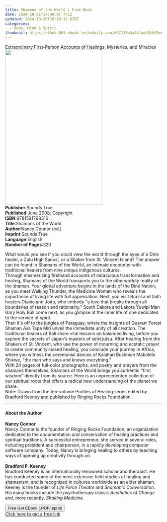 ```yaml
---
title: Shamans of the World | Free Book
date: 2024-10-21T17:40:07.771Z
updated: 2024-10-26T16:18:13.878Z
categories:
  - Body, Mind & Spirit
thumbnail: https://thmb-001-ebook.techidaily.com/d37125e3a44fadd51b99ed06dfd2eac410e674b2b9524404623d03de5ebcad79.jpg
---
```

<main id="book-container">
  <div class="flex flex-col">
    <div class="book-brief flex-1 py-6 px-4 sm:p-6 md:py-10 md:px-8">
      <!-- brief-->
      <div class="book-brief-main">
        Extraordinary First-Person Accounts of Healings, Mysteries, and Miracles
      </div>
    </div>
    <div
      class="book-meta-info flex-1 grid gap-4 col-start-1 col-end-3 row-start-1 sm:mb-6 sm:grid-cols-4 lg:gap-6 lg:col-start-2 lg:row-end-6 lg:row-span-6 lg:mb-0"
    >
      <div
        class="book-meta-info-left place-content-center mt-4 p-4 text-sm leading-6 col-start-2 col-span-2 dark:text-slate-400"
      >
        <img
          class="w-full h-500 object-cover rounded-lg sm:h-255 sm:col-span-2 lg:col-span-full"
          src="https://img-001-ebook.techidaily.com/7c46d31ffb1972cca04586be1d3abef9534cd96bfcdcb7e8a1ff8dffec862a75.jpg"
          alt=""
          width="312"
          height="500"
        />
      </div>
      <div
        class="book-meta-info-right mt-2 col-start-1 row-start-2 col-span-3 self-center"
      >
        <!-- meta data  -->
        <div class="flex flex-col px-4 md:px-8">
          <div class="flex-1">
            <strong>Publisher</strong>:<span class="px-2">Sounds True</span>
          </div>
          <div class="flex-1">
            <strong>Published</strong>:<span class="px-2"
              >June 2008; Copyright</span
            >
          </div>
          <div class="flex-1">
            <strong>ISBN</strong>:<span class="px-2">9781591798316</span>
          </div>
          <div class="flex-1">
            <strong>Title</strong>:<span class="px-2"
              >Shamans of the World</span
            >
          </div>
          <div class="flex-1">
            <strong>Author</strong>:<span class="px-2">Nancy Connor (ed.)</span>
          </div>
          <div class="flex-1">
            <strong>Imprint</strong>:<span class="px-2">Sounds True</span>
          </div>
          <div class="flex-1">
            <strong>Language</strong>:<span class="px-2">English</span>
          </div>
          <div class="flex-1">
            <strong>Number of Pages</strong>:<span class="px-2">320</span>
          </div>
        </div>
      </div>
    </div>
    <div class="book-description flex-1 py-6 px-4 sm:p-6 md:py-10 md:px-8">
      <div class="book-description-main">
        <div accordion-content="" id="description">
          <p>
            What would you see if you could view the world through the eyes of a
            Diné healer, a Zulu High Sanusi, or a Shaker from St. Vincent
            Island? The answer can be found in Shamans of the World, an intimate
            encounter with traditional healers from nine unique indigenous
            cultures.<br />Through mesmerizing firsthand accounts of miraculous
            transformation and healing, Shamans of the World transports you to
            the otherworldly reality of the shaman. Your global adventure begins
            in the lands of the Diné Nation, as you meet Walking Thunder, the
            Medicine Woman who reveals the importance of living life with full
            appreciation. Next, you visit Brazil and faith healers Otavia and
            João, who embody "a love that breaks through all boundaries of
            reason and rationality." South Dakota and Lakota Yuwipi Man Gary
            Holy Bull come next, as you glimpse at the inner life of one
            dedicated to the service of spirit.<br />Then it's off to the
            jungles of Paraguay, where the insights of Guarani Forest Shaman Ava
            Tape Miri unveil the immediate unity of all creation. The
            traditional healers of Bali share vital lessons on balanced living,
            before you explore the secrets of Japan's masters of seiki jutsu.
            After hearing from the Shakers of St. Vincent, who use the power of
            mourning and ecstatic prayer to create community-based healing, you
            conclude your journey in Africa, where you witness the ceremonial
            dances of Kalahari Bushman Mabolelo Shikwe, "the man who says and
            knows everything."<br />With 24 pages of full-color photographs, and
            poetry and prayers from the shamans themselves, Shamans of the World
            brings you authentic "first wisdom" directly from its source. Here
            is an unprecedented collection of our spiritual roots that offers a
            radical new understanding of the planet we share.<br />Note: Drawn
            from the ten-volume Profiles of Healing series edited by Bradford
            Keeney and published by Ringing Rocks Foundation.
          </p>
        </div>
        <div class="accordion-fader"></div>
      </div>
    </div>
    <div class="book-excerpts flex-1 py-6 px-4 sm:p-6 md:py-10 md:px-8">
      <!-- excerpts-->
      <div class="book-excerpts-main">
        <hr />
        <h4 class="placeholder placeholder-heading">
          <span>About the Author</span>
        </h4>
        <p></p>
        <p>
          <b>Nancy Connor</b><br />Nancy Connor is the founder of Ringing Rocks
          Foundation, an organization dedicated to the documentation and
          conservation of healing practices and spiritual traditions. A
          successful entrepreneur, she served in several roles, including
          president and chairperson, in a rapidly developing computer software
          company. Today, Nancy is bringing healing to others by teaching ways
          of opening up creativity through art.<br /><br /><b
            >Bradford P. Keeney</b
          ><br />Bradford Keeney is an internationally renowned scholar and
          therapist. He has conducted some of the most extensive field studies
          of healing and shamanism, and is recognized in cultures worldwide as
          an elder shaman. Keeney is the founder of
          <i>Life Force Theatre</i> and<i> Shamanic Conversation</i>. His many
          books include the psychotherapy classic
          <i>Aesthetics of Change</i> and, more recently,
          <i>Shaking Medicine</i>.
        </p>
        <p></p>
      </div>
    </div>
    <div
      class="book-about-author flex-1 py-6 px-4 sm:p-6 md:py-10 md:px-8"
    ></div>
    <div class="book-free-get flex-1 py-6 px-4 sm:p-6 md:py-10 md:px-8">
      <button
        id="btn-free-get"
        class="bg-blue-500 hover:bg-blue-700 text-white font-bold py-2 px-4 rounded"
      >
        Free Get EBook (.PDF/.epub)
      </button>
      <div id="countdown-display" class="px-2 text-lg mt-2"></div>
      <a
        id="free-link"
        class="hidden bg-blue-500 hover:bg-blue-700 text-white font-bold py-2 px-4 rounded"
        href="https://www.ebooks.com/en-us/book/210761797/shamans-of-the-world/nancy-connor/"
        target="_blank"
        >Click here to get a free link</a
      >
    </div>
    <script>
      let countdownTime = 0;
      let countdownInterval = null;
      document
        .getElementById('btn-free-get')
        .addEventListener('click', startCountdown);
      function startCountdown() {
        countdownTime = new Date().getTime() + 60000 * 3;
        countdownInterval = setInterval(updateCountdown, 1000);
        document.getElementById('btn-free-get').disabled = true;
        document
          .getElementById('btn-free-get')
          .classList.add('bg-gray-500', 'cursor-not-allowed');
      }
      function updateCountdown() {
        let currentTime = new Date().getTime();
        let timeLeft = countdownTime - currentTime;
        let secondsLeft = Math.floor(timeLeft / 1000);
        document.getElementById('countdown-display').innerHTML =
          `Remaining time: ${secondsLeft} seconds.`;
        if (secondsLeft <= 0) {
          clearInterval(countdownInterval);
          document.getElementById('btn-free-get').classList.add('hidden');
          document.getElementById('free-link').classList.remove('hidden');
          document.getElementById('countdown-display').innerHTML = '';
        }
      }
    </script>
  </div>
</main>

<ins class="adsbygoogle"
      style="display:block"
      data-ad-client="ca-pub-7571918770474297"
      data-ad-slot="8358498916"
      data-ad-format="auto"
      data-full-width-responsive="true"></ins>
    